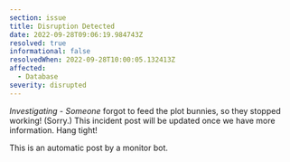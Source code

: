 ```yaml
---
section: issue
title: Disruption Detected
date: 2022-09-28T09:06:19.984743Z
resolved: true
informational: false
resolvedWhen: 2022-09-28T10:00:05.132413Z
affected:
  - Database
severity: disrupted
---
```

*Investigating* - _Someone_ forgot to feed the plot bunnies, so they stopped working! (Sorry.) This incident post will be updated once we have more information. Hang tight!

This is an automatic post by a monitor bot.
        
